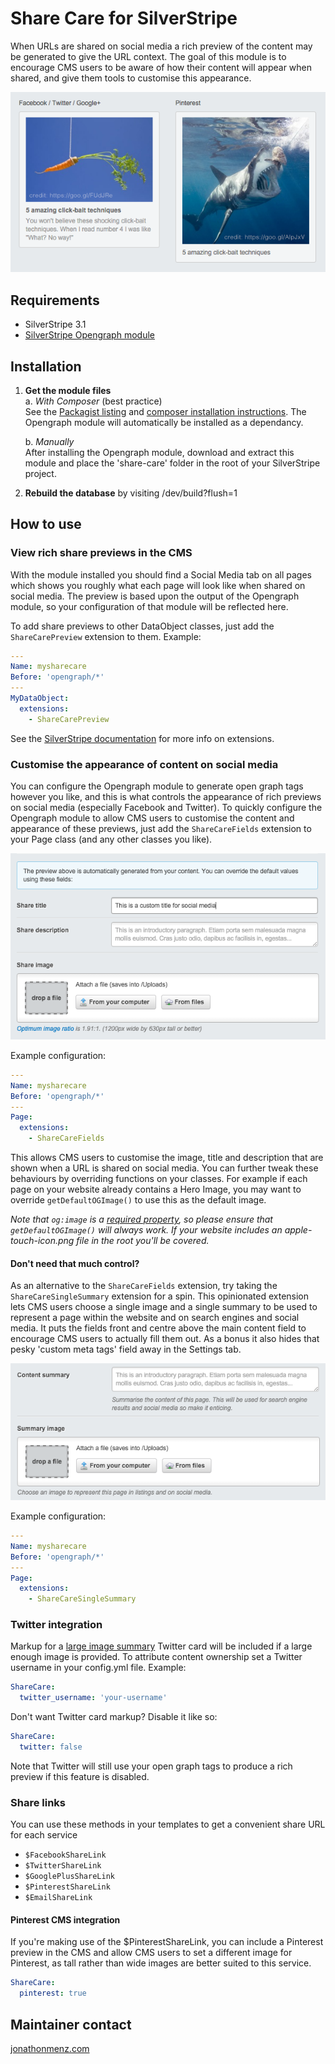 # Share Care for SilverStripe

When URLs are shared on social media a rich preview of the content may be
generated to give the URL context. The goal of this module is to encourage CMS
users to be aware of how their content will appear when shared, and give them
tools to customise this appearance.

![CMS Preview Example](screenshots/share-care-cms.png)

## Requirements

- SilverStripe 3.1
- [SilverStripe Opengraph module](https://github.com/tractorcow/silverstripe-opengraph)

## Installation

1. **Get the module files**  
	a. *With Composer* (best practice)  
	See the [Packagist listing](https://packagist.org/packages/jonom/silverstripe-share-care)
	and [composer installation instructions](http://doc.silverstripe.org/framework/en/installation/composer#adding-modules-to-your-project).
	The Opengraph module will automatically be installed as a dependancy.
	
	b. *Manually*  
	After installing the Opengraph module, download and extract this module and
	place the 'share-care' folder in the root of your SilverStripe project.

2. **Rebuild the database** by visiting /dev/build?flush=1

## How to use

### View rich share previews in the CMS

With the module installed you should find a Social Media tab on all pages
which shows you roughly what each page will look like when shared on social
media. The preview is based upon the output of the Opengraph module, so your
configuration of that module will be reflected here.

To add share previews to other DataObject classes, just add the
`ShareCarePreview` extension to them. Example:

```yml
---
Name: mysharecare
Before: 'opengraph/*'
---
MyDataObject:
  extensions:
    - ShareCarePreview
```

See the [SilverStripe documentation](https://docs.silverstripe.org/en/developer_guides/extending/extensions/) for more info on extensions.

### Customise the appearance of content on social media

You can configure the Opengraph module to generate open graph tags however you
like, and this is what controls the appearance of rich previews on social
media (especially Facebook and Twitter). To quickly configure the Opengraph
module to allow CMS users to customise the content and appearance of these
previews, just add the `ShareCareFields` extension to your Page class (and any
other classes you like).

![Field example](screenshots/share-care-fields.png)

Example configuration:

```yml
---
Name: mysharecare
Before: 'opengraph/*'
---
Page:
  extensions:
    - ShareCareFields
```

This allows CMS users to customise the image, title and description that are
shown when a URL is shared on social media. You can further tweak these
behaviours by overriding functions on your classes. For example if each page
on your website already contains a Hero Image, you may want to override
`getDefaultOGImage()` to use this as the default image.

*Note that `og:image` is a [required property](http://ogp.me/), so please ensure 
that `getDefaultOGImage()` will always work. If your website includes an 
apple-touch-icon.png file in the root you'll be covered.*

#### Don't need that much control?

As an alternative to the `ShareCareFields` extension, try taking the
`ShareCareSingleSummary` extension for a spin. This opinionated extension
lets CMS users choose a single image and a single summary to be used to
represent a page within the website and on search engines and social media.
It puts the fields front and centre above the main content field to encourage 
CMS users to actually fill them out. As a bonus it also hides that pesky 
'custom meta tags' field away in the Settings tab.

![Summary fields](screenshots/share-care-summary-fields.png)

Example configuration:

```yml
---
Name: mysharecare
Before: 'opengraph/*'
---
Page:
  extensions:
    - ShareCareSingleSummary
```

### Twitter integration

Markup for a [large image summary](https://dev.twitter.com/cards/types/summary-large-image)
Twitter card  will be included if a large enough image is provided. To attribute 
content ownership set a Twitter username in your config.yml file. Example:

```yml
ShareCare:
  twitter_username: 'your-username'
```

Don't want Twitter card markup? Disable it like so:

```yml
ShareCare:
  twitter: false
```

Note that Twitter will still use your open graph tags to produce a rich preview
if this feature is disabled.

### Share links

You can use these methods in your templates to get a convenient share URL
for each service

- `$FacebookShareLink`
- `$TwitterShareLink`
- `$GooglePlusShareLink`
- `$PinterestShareLink`
- `$EmailShareLink`

#### Pinterest CMS integration

If you're making use of the $PinterestShareLink, you can include a Pinterest 
preview in the CMS and allow CMS users to set a different image for Pinterest, 
as tall rather than wide images are better suited to this service.

```yml
ShareCare:
  pinterest: true
```
 
## Maintainer contact

[jonathonmenz.com](http://jonathonmenz.com)
